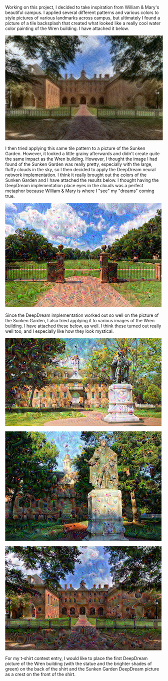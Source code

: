 Working on this project, I decided to take inspiration from William & Mary's beautiful campus.  I applied several different patterns and various colors to style pictures of various landmarks across campus, but ultimately I found a picture of a tile backsplash that created what looked like a really cool water color painting of the Wren building.  I have attached it below.

![Watercolor Wren](watercolor_wren.png)

I then tried applying this same tile pattern to a picture of the Sunken Garden.  However, it looked a little grainy afterwards and didn't create quite the same impact as the Wren building.  However, I thought the image I had found of the Sunken Garden was really pretty, especially with the large, fluffy clouds in the sky, so I then decided to apply the DeepDream neural network implementation.  I think it really brought out the colors of the Sunken Garden and I have attached the results below.  I thought having the DeepDream implementation place eyes in the clouds was a perfect metaphor because William & Mary is where I "see" my "dreams" coming true. 

![Sunken Garden Deep Dream](SunkenGardenDeepDream.png)

Since the DeepDream implementation worked out so well on the picture of the Sunken Garden, I also tried applying it to various images of the Wren building.  I have attached these below, as well.  I think these turned out really well too, and I especially like how they look mystical.

![Statue](Statue.png)

![Other Statue](Other_statue.png)

![Wren](Wren.png)


For my t-shirt contest entry, I would like to place the first DeepDream picture of the Wren building (with the statue and the brighter shades of green) on the back of the shirt and the Sunken Garden DeepDream picture as a crest on the front of the shirt.
